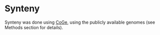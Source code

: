 # Synteny

Synteny was done using [CoGe](https://genomevolution.org/coge/SynMap.pl), using the publicly available genomes (see Methods section for details).
